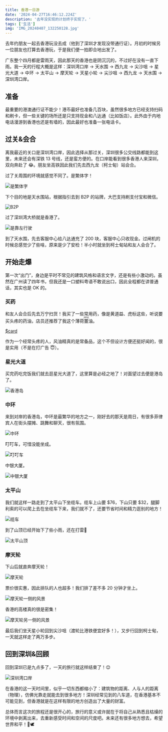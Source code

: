 ```yaml
---
title: 香港一日游
date: '2024-04-27T16:46:12.224Z'
description: '去年没实现的计划终于实现了。'
tags: ['生活']
img: 'IMG_20240407_132250128.jpg'
---
```


去年约朋友一起去香港玩没去成（他到了深圳才发现没带通行证）。月初的时候另一位朋友也打算去香港玩，于是我们便一拍即合地出发了。

广东整个四月都是雷雨天，因此那天的香港也是阴沉沉的，不过好在没有一直下雨。我一天的行程大概是这样：深圳湾口岸 → 天水围 → 西九龙 → 尖沙咀 → 星光大道 → 中环 → 太平山 → 摩天轮 → 天星小轮 → 尖沙咀 → 西九龙 → 天水围 → 深圳湾口岸。

## 准备

最重要的港澳通行证不能少！港币最好也准备几百块，虽然很多地方已经支持扫码和刷卡，但一些关键的场所还是只支持现金和八达通（比如饭店）。此外由于内地电话漫游到香港也还是有墙的，因此最好也准备一张电话卡。

## 过关&会合

离我最近的关口是深圳湾口岸，因此选择从那过关，深圳很多公交线路都能到这里，未来还会有深铁 13 号线，还是蛮方便的。在口岸能看到很多香港人来深圳，双向奔赴了 😂。朋友坐高铁因此我们先去西九龙（柯士甸）站会合。

过了关周围的环境就感觉不同了。是繁体字！

![是繁体字](./IMG_20240407_093525904.jpg)

下个目的地是天水围站，根据指引去到 B2P 的站牌，大巴支持刷支付宝和微信。

![B2P](./IMG_20240407_094140643.jpg)

过了深圳湾大桥就是香港了。

![是靠左行驶](./IMG_20240407_095244413.jpg)

到了天水围，先去客服中心给八达通充了 200 块，客服中心只收现金。过闸机的时候总感觉少了些啥，原来是少了安检！半小时就坐到柯士甸站和友人会合了。

## 开始走爆

第一次“出门”，身边是平时不常见的建筑风格和语言文字，还是有些小激动的。虽然在广州读了四年书，但我还是一口塑料粤语不敢说出口，因此全程都在讲普通话，其实也是 OK 的。

### 买药

和友人会合后先去万宁扫货！我买了一些常用药，像是黄道益、虎标这些，听说要买头疼的药油，店员还推荐了我这个薄荷<ruby>薑<rp>(</rp><rt>jiāng</rt><rp>)</rp></ruby>油。

[$card](https://www.mannings.com.hk/gandd-mint-and-ginger-herbal-oil-10ml/p/791384?lang=zh_TW)

作为一个经常头疼的人，风油精真的是常备品，这个不但设计方便还挺好闻的，很是实用（不是在打广告 😇）。

### 星光大道

买完药吃完饭我们就去逛星光大道了，这里算是必经之地了！对面望过去便是港岛了。

![香港岛](./IMG_20240407_132250128.jpg)

### 中环

来到对岸的香港岛，中环是最繁华的地方之一，刚好去的那天是周日，有很多菲律宾人在街头摆摊、跳舞和聊天，很有氛围。

![中环](./IMG_20240407_141625796.jpg)

叮叮车，可惜没能坐成。

![叮叮车](./IMG_20240407_141939236.jpg)

中银大厦。

![中银大厦](./IMG_20240407_142122690.jpg)

### 太平山

我们就这样一路走到了太平山下坐缆车。缆车上山要 $76，下山只要 $32，腿脚利索的可以爬上去在坐缆车下来，我们就不了，还要节省时间和精力逛别的地方！

![缆车](./IMG_20240407_145357959.jpg)

到了山顶已经开始下了些小雨，还在打雷🥲

![太平山顶](./IMG_20240407_151900187.jpg)

### 摩天轮

下山后就直奔摩天轮！

![摩天轮](./IMG_20240407_163224339.jpg)

票价很实惠，因此排队的人也超多！我们排了差不多 20 分钟才坐上。

![摩天轮一侧的风景](./IMG_20240407_170324256.jpg)

香港的高楼真的很是密集！

![摩天轮另一侧的风景](./IMG_20240407_170153047.jpg)

最后我们坐天星小轮回到尖沙咀（渡轮比港铁便宜好多！），又步行回到柯士甸，一天就这样走了两万多步。

## 回到深圳&回顾

回到深圳已是九点多了，一天的旅行就这样结束了！😌

![深圳湾口岸](./IMG_20240407_203053042.jpg)

在香港的这一天时间里，似乎一切东西都缩小了：建筑物的距离、人与人的距离（物理），仿佛光靠走就能去到很多地方！深圳经常见到的八车道，在香港基本不可能见到，但香港就是在这样有限的地方创造出了大量的财富。

总体而言这次的旅程还是很开心的，旅行的意义或许就在于将自己从熟悉且枯燥的环境中剥离出来，去重新感受时间和空间的尺度吧。未来还有很多地方想去，希望世界和平！🙏🕊️
